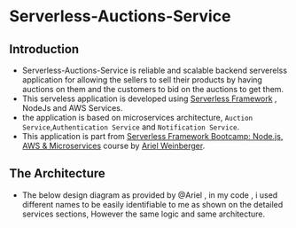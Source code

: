 # Serverless-Auctions-Service

## Introduction

* Serverless-Auctions-Service is reliable and scalable backend serverelss application for allowing the sellers to sell their products by having auctions on them and the customers to bid on the auctions to get them.
* This serveless application is developed using [Serverless Framework](https://www.serverless.com/) , NodeJs and AWS Services.
* the application is based on microservices architecture, `Auction Service`,`Authentication Service` and `Notification Service`.
* This application is part from [Serverless Framework Bootcamp: Node.js, AWS & Microservices](https://www.udemy.com/course/serverless-framework/) course by [Ariel Weinberger](https://www.udemy.com/course/serverless-framework/#instructor-1).



## The Architecture

- The below design diagram as provided by @Ariel , in my code , i used different names to be easily identifiable to me as shown on the detailed services sections, However the same logic and same architecture.

